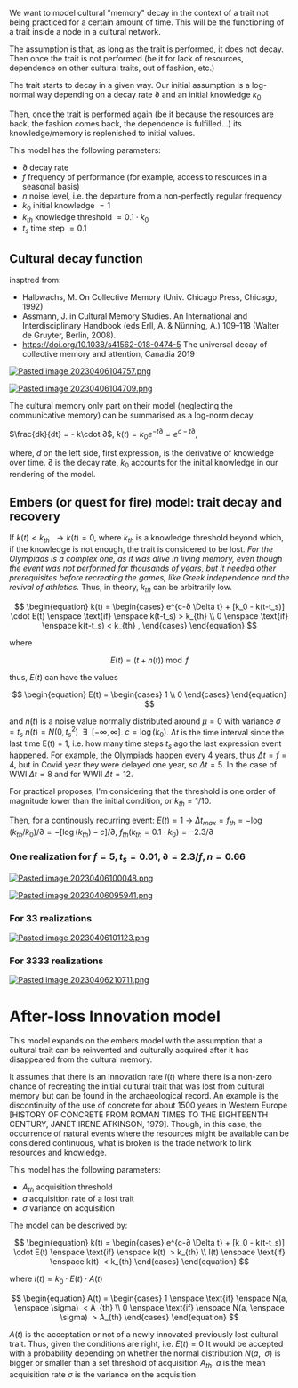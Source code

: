 We want to model cultural "memory" decay in the context of a trait not being practiced for a certain amount of time. This will be the functioning of a trait inside a node in a cultural network.

The assumption is that, as long as the trait is performed, it does not decay.
Then once the trait is not performed (be it for lack of resources, dependence on other cultural traits, out of fashion, etc.)

The trait starts to decay in a given way. Our initial assumption is a log-normal way depending on a decay rate $∂$ and an initial knowledge $k_0$

Then, once the trait is performed again (be it because the resources are back, the fashion comes back, the dependence is fulfilled...) its knowledge/memory is replenished to initial values. 

This model has the following parameters:

- ∂ decay rate
- $f$ frequency of performance (for example, access to resources in a seasonal basis)
- $n$ noise level, i.e. the departure from a non-perfectly regular frequency 
- $k_0$ initial knowledge $= 1$
- $k_{th}$ knowledge threshold $= 0.1 \cdot k_0$
- $t_s$ time step $= 0.1$ 

## Cultural decay function
insptred from:
 - Halbwachs, M. On Collective Memory (Univ. Chicago Press, Chicago, 1992)
 - Assmann, J. in Cultural Memory Studies. An International and Interdisciplinary Handbook (eds Erll, A. & Nünning, A.) 109–118 (Walter de Gruyter, Berlin, 2008).
 -  https://doi.org/10.1038/s41562-018-0474-5 The universal decay of collective memory and attention, Canadia 2019

[![Pasted image 20230406104757.png](https://github.com/andreuandreu/cultural_loss/blob/master/notes/Pasted%20image%2020230406104757.png)](https://github.com/andreuandreu/cultural_loss/blob/master/notes/Pasted%20image%2020230406104757.png)

[![Pasted image 20230406104709.png](https://github.com/andreuandreu/cultural_loss/blob/master/notes/Pasted%20image%2020230406104709.png)](https://github.com/andreuandreu/cultural_loss/blob/master/notes/Pasted%20image%2020230406104709.png)

The cultural memory only part  on their model (neglecting the communicative memory) can be summarised as a log-norm decay


$\frac{dk}{dt} = - k\cdot ∂$,
$k(t)=k_0e^{-t∂} = e^{c-t∂},$

where, $d$ on the left side, first expression, is the derivative of knowledge over time.  $∂$ is the decay rate, $k_0$ accounts for the initial knowledge in our rendering of the model. 


## Embers (or quest for fire) model: trait decay and recovery 

If $k(t) < k_{th} \enspace \rightarrow k(t)=0$, where $k_{th}$ is a knowledge threshold beyond which, if the knowledge is not enough, the trait is considered to be lost. *For the Olympiads is a complex one, as it was alive in living memory, even though the event was not performed for thousands of years, but it needed other prerequisites before recreating the games, like Greek independence and the revival of athletics.* Thus, in theory,  $k_{th}$ can be arbitrarily low.


$$
\begin{equation}
k(t) =  
	\begin{cases}
		e^{c-∂ \Delta t}  + [k_0 - k(t-t_s)] \cdot E(t) \enspace \text{if} \enspace k(t-t_s) > k_{th}  \\
		0 \enspace \text{if} \enspace k(t-t_s) < k_{th} ,
	\end{cases}
\end{equation}
$$

where 

$$
\begin{equation}
E(t) = (t+n(t))  \bmod f
\end{equation}
$$


thus, $E(t)$ can have the values

$$
\begin{equation}
E(t) = 
	\begin{cases}
		1 \\
		0 
	\end{cases}
\end{equation}
$$

and $n(t)$ is a noise value normally distributed around $\mu = 0$ with variance $\sigma =t_s$ $n(t)=N(0, t_s^2) \enspace \exists \enspace [-\infty, \infty]$. 
$c = \log(k_0)$. 
$\Delta t$ is the time interval since the last time E(t) = 1, i.e. how many time steps $t_s$ ago the last expression event happened. For example, the Olympiads happen every 4 years, thus $\Delta t = f = 4$, but in Covid year they were delayed one year, so $\Delta t = 5$. In the case of WWI $\Delta t =8$ and for WWII $\Delta t =12$.


For practical proposes, I'm considering that the threshold is one order of magnitude lower than the initial condition, or $k_{th} = 1/10$.

Then, for a continously recurring event: $E(t) = 1$ &rarr; $\Delta t_{max} = f_{th} =-\log(k_{th}/k_0)/∂=-[\log(k_{th})-c]/∂$,
$f_{th}(k_{th}=0.1\cdot k_0) = -2.3/∂$


### One realization for $f=5, t_s = 0.01, ∂=2.3/f, n = 0.66$

[![Pasted image 20230406100048.png](https://github.com/andreuandreu/cultural_loss/blob/master/notes/Pasted%20image%2020230406100048.png)](https://github.com/andreuandreu/cultural_loss/blob/master/notes/Pasted%20image%2020230406100048.png)

[![Pasted image 20230406095941.png](https://github.com/andreuandreu/cultural_loss/blob/master/notes/Pasted%20image%2020230406095941.png)](https://github.com/andreuandreu/cultural_loss/blob/master/notes/Pasted%20image%2020230406095941.png)

### For 33 realizations

[![Pasted image 20230406101123.png](https://github.com/andreuandreu/cultural_loss/blob/master/notes/Pasted%20image%2020230406101123.png)](https://github.com/andreuandreu/cultural_loss/blob/master/notes/Pasted%20image%2020230406101123.png)


### For 3333 realizations 

[![Pasted image 20230406210711.png](https://github.com/andreuandreu/cultural_loss/blob/master/notes/Pasted%20image%2020230406210711.png)](https://github.com/andreuandreu/cultural_loss/blob/master/notes/Pasted%20image%2020230406210711.png)

# After-loss Innovation model

This model expands on the embers model with the assumption that a cultural trait can be reinvented and culturally acquired after it has disappeared from the cultural memory.

It assumes that there is an Innovation rate $I(t)$ where there is a non-zero chance of recreating the initial cultural trait that was lost from cultural memory but can be found in the archaeological record. An example is the discontinuity of the use of concrete for about 1500 years in Western Europe [HISTORY OF CONCRETE FROM ROMAN TIMES TO THE EIGHTEENTH CENTURY, JANET IRENE ATKINSON, 1979]. Though, in this case, the occurrence of natural events where the resources might be available can be considered continuous, what is broken is the trade network to link resources and knowledge.  

This model has the following parameters:
- $A_{th}$ acquisition threshold
- $a$ acquisition rate of a lost trait
- $\sigma$ variance on acquisition 

The model can be descrived by:

$$
\begin{equation}
k(t) = 
	\begin{cases}
		e^{c-∂ \Delta t}  + [k_0 - k(t-t_s)] \cdot E(t) \enspace \text{if} \enspace k(t)  > k_{th} \\
		I(t) \enspace \text{if} \enspace k(t)  < k_{th}
	\end{cases}
\end{equation}
$$

where $I(t) = k_0 \cdot E(t)\cdot A(t)$

$$
\begin{equation}
A(t) = 
	\begin{cases}
		1 \enspace \text{if} \enspace N(a, \enspace \sigma)  < A_{th} \\
		0 \enspace \text{if} \enspace N(a, \enspace \sigma)  > A_{th}
	\end{cases}
\end{equation}
$$

$A(t)$ is the acceptation or not of a newly innovated previously lost cultural trait. 
Thus, given the conditions are right, i.e. $E(t) = 0$
It would be accepted with a probability depending on whether the normal distribution $N(a,\enspace\sigma)$ is bigger or smaller than a set threshold of acquisition $A_{th}$. 
$a$ is the mean acquisition rate
$\sigma$ is the variance on the acquisition 



